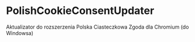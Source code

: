 # PolishCookieConsentUpdater
Aktualizator do rozszerzenia Polska Ciasteczkowa Zgoda dla Chromium (do Windowsa)
